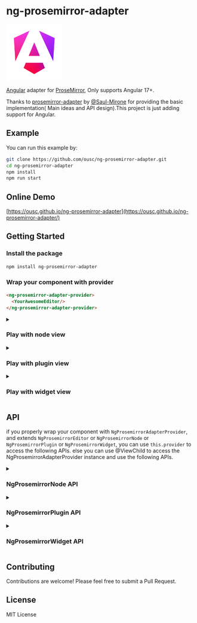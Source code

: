# ng-prosemirror-adapter

<img src="O1CN01RSfkps1J0vtVaKr0U_!!6000000000967-49-tps-1920-1920.webp" width="150">

[Angular](https://angular.dev/) adapter for [ProseMirror](https://prosemirror.net/), Only supports Angular 17+.

Thanks to  [prosemirror-adapter](https://github.com/Saul-Mirone/prosemirror-adapter) by [@Saul-Mirone](https://github.com/Saul-Mirone) for providing the basic implementation(
Main ideas and API design).This project is just adding support for Angular.

## Example

You can run this example by:

```bash
git clone https://github.com/ousc/ng-prosemirror-adapter.git
cd ng-prosemirror-adapter
npm install
npm run start
```

## Online Demo
[https://ousc.github.io/ng-prosemirror-adapter](https://ousc.github.io/ng-prosemirror-adapter/)

## Getting Started

### Install the package

```bash
npm install ng-prosemirror-adapter
```

### Wrap your component with provider

```html
<ng-prosemirror-adapter-provider>
  <YourAwesomeEditor/>
</ng-prosemirror-adapter-provider>
```

<details>

<summary>

### Play with node view

</summary>

In this section we will implement a node view for paragraph node.

#### Build component for [node view](https://prosemirror.net/docs/ref/#view.NodeView)

```ts
import {Component} from '@angular/core';
import {NgProsemirrorNode} from 'ng-prosemirror-adapter';


@Component({
  selector: 'paragraph',
  template: `
      <div role="presentation" [class.selected]="selected"></div>
  `,
  styles: [`
    :host .selected {
      outline: blue solid 1px;
    }
  `],
  standalone: true
})
export class Paragraph extends NgProsemirrorNode {}
```

#### Bind node view components with prosemirror

```ts
import {AfterViewInit, Component, ElementRef, forwardRef, ViewChild} from '@angular/core';
import {Paragraph} from "../paragraph.component";
import {NgProsemirrorEditor} from 'ng-prosemirror-adapter';

@Component({
  selector: 'editor',
  standalone: true,
  template: `<div class="editor" #editorRef></div>`,
  providers: [{provide: NgProsemirrorEditor, useExisting: forwardRef(() => EditorComponent)}],
})
export class EditorComponent extends NgProsemirrorEditor implements AfterViewInit {
  @ViewChild('editorRef') editorRef: ElementRef;

  async ngAfterViewInit(): Promise<void> {
    const element = this.editorRef.nativeElement;
    if (!element || element.firstChild)
      return

    const editorView = new EditorView(element, {
      state: YourProsemirrorEditorState,
      nodeViews: {
        paragraph: this.provider.createNodeView({
          component: Paragraph,
          as: 'div',
          contentAs: 'p',
        }),
      }
    })
  }
}

```

🚀 Congratulations! You have built your first angular node view with prosemirror-adapter.

</details>

<details>

<summary>

### Play with plugin view

</summary>

In this section we will implement a plugin view that will display the size of the document.

#### Build component for [plugin view](https://prosemirror.net/docs/ref/#state.PluginView)

```ts
import {Component} from '@angular/core';
import {NgProsemirrorPlugin} from 'ng-prosemirror-adapter';

@Component({
  selector: 'size',
  template: `<div>Size for document: {{ size }}</div>`,
  styles: [],
  standalone: true
})
export class Size extends NgProsemirrorPlugin {

  get size() {
    return this.state?.doc?.nodeSize
  }
}

```

#### Bind plugin view components with prosemirror

```tsx
import {AfterViewInit, Component, ElementRef, forwardRef, ViewChild} from '@angular/core';
import {Size} from "../size.component";
import {NgProsemirrorEditor} from 'ng-prosemirror-adapter';

@Component({
  selector: 'editor',
  standalone: true,
  template: `<div class="editor" #editorRef></div>`,
  providers: [{provide: NgProsemirrorEditor, useExisting: forwardRef(() => EditorComponent)}],
})
export class EditorComponent extends NgProsemirrorEditor implements AfterViewInit {
  @ViewChild('editorRef') editorRef: ElementRef;

  async ngAfterViewInit(): Promise<void> {
    const element = this.editorRef.nativeElement;
    if (!element || element.firstChild)
      return

    const editorView = new EditorView(element, {
      state: YourProsemirrorEditorState,
      plugins: [
        new Plugin({
          view: await this.provider.createPluginView({ component: Size }),
        }),
      ]
    })
  }
}
```

🚀 Congratulations! You have built your first angular plugin view with prosemirror-adapter.

</details>

<details>

<summary>

### Play with widget view

</summary>

In this section we will implement a widget view that will add hashes for heading when selected.

#### Build component for [widget decoration view](https://prosemirror.net/docs/ref/#view.Decoration%5Ewidget)

```ts
import {Component} from '@angular/core';
import {NgProsemirrorWidget} from 'ng-prosemirror-adapter';

@Component({
  selector: 'hashes',
  template: `
      <span class="hash">{{ hashes }}</span>`,
  styles: [`
    .hash {
      color: blue;
      margin-right: 6px;
    }`],
  standalone: true
})
export class Hashes extends NgProsemirrorWidget {
  get level() {
    return this.spec?.['level'];
  }

  get hashes() {
    return Array(this.level || 0).fill('#').join('');
  }
}

```

#### Bind widget view components with prosemirror

```ts
import {AfterViewInit, Component, ElementRef, forwardRef, ViewChild} from '@angular/core';
import {Hashes} from "../hashes.component";
import {NgProsemirrorEditor} from 'ng-prosemirror-adapter';
import {Plugin} from "prosemirror-state";

@Component({
  selector: 'editor',
  standalone: true,
  template: `<div class="editor" #editorRef></div>`,
  providers: [{provide: NgProsemirrorEditor, useExisting: forwardRef(() => EditorComponent)}],
})
export class EditorComponent extends NgProsemirrorEditor implements AfterViewInit {
  @ViewChild('editorRef') editorRef: ElementRef;

  async ngAfterViewInit(): Promise<void> {
    const element = this.editorRef.nativeElement;
    if (!element || element.firstChild)
      return

    const editorView = new EditorView(element, {
      state: YourProsemirrorEditorState,
      plugins: [
        new Plugin({
          props: {
            decorations: (state) => {
              const getHashWidget = this.provider.createWidgetView({
                as: 'i',
                component: Hashes,
              })
              const {$from} = state.selection
              const node = $from.node()
              if (node.type.name !== 'heading')
                return DecorationSet.empty

              const widget = getHashWidget($from.before() + 1, {
                side: -1,
                level: node.attrs['level'],
              })
              return DecorationSet.create(state.doc, [widget])
            },
          },
        }),
      ]
    })
  }
}
```

🚀 Congratulations! You have built your first angular widget view with prosemirror-adapter.

</details>

## API

if you properly wrap your component with `NgProsemirrorAdapterProvider`, and extends `NgProsemirrorEditor` or `NgProsemirrorNode` or `NgProsemirrorPlugin` or `NgProsemirrorWidget`, you can use `this.provider` to access the following APIs.
else you can use @ViewChild to access the NgProsemirrorAdapterProvider instance and use the following APIs.

<details>

<summary>

### NgProsemirrorNode API

</summary>

#### NgProsemirrorEditor.provider.createNodeView: NodeViewFactory => (options: NgNodeViewUserOptions) => NodeViewConstructor

```ts
/* Copyright 2021, Prosemirror Adapter by Mirone. */
type NgNodeViewUserOptions = {
  component: Type<NgProsemirrorNode>
  as?: string | HTMLElement
  contentAs?: string | HTMLElement
  update?: (node: Node, decorations: readonly Decoration[], innerDecorations: DecorationSource) => boolean | void
  ignoreMutation?: (mutation: MutationRecord) => boolean | void
  selectNode?: () => void
  deselectNode?: () => void
  setSelection?: (anchor: number, head: number, root: Document | ShadowRoot) => void
  stopEvent?: (event: Event) => boolean
  destroy?: () => void

  // Additional
  onUpdate?: () => void
  inputs?: {
    [key: string]: any
  },
  key?: string
}

type NodeViewFactory = (options: NgNodeViewUserOptions) => NodeViewConstructor
```

#### NgProsemirrorNode.context: NodeViewContext

```ts
interface NodeViewContext {
  // won't change
  contentRef: NodeViewContentRef
  view: EditorView
  getPos: () => number | undefined
  setAttrs: (attrs: Attrs) => void

  // changes between updates
  node: Node
  selected: boolean
  decorations: readonly Decoration[]
  innerDecorations: DecorationSource
}

type NodeViewContentRef = (node: HTMLElement | null) => void
```

### NgProsemirrorNode.view: EditorView

### NgProsemirrorNode.contentRef: NodeViewContentRef

### NgProsemirrorNode.getPos: () => number | undefined
  
### NgProsemirrorNode.setAttrs: (attrs: Attrs) => void

### NgProsemirrorNode.node: Node

### NgProsemirrorNode.selected: boolean

### NgProsemirrorNode.decorations: readonly Decoration[]

### NgProsemirrorNode.innerDecorations: DecorationSource


</details>

<details>

<summary>

### NgProsemirrorPlugin API

</summary>

#### NgProsemirrorEditor.provider.createPluginView: NodeViewFactory => (options: NgNodeViewUserOptions) => NodeViewConstructor

```ts
export type NgPluginViewUserOptions = {
  component: Type<NgProsemirrorPlugin>
  root?: (viewDOM: HTMLElement) => HTMLElement
  update?: (view: EditorView, prevState: EditorState) => void
  destroy?: () => void,
  inputs?: {
    [key: string]: any
  },
  key?: string
}

export type PluginViewFactory = (options: NgPluginViewUserOptions) => Promise<PluginViewSpec>

```

#### NgProsemirrorPlugin.context: PluginViewContext

```ts
export interface PluginViewContext {
  view: EditorView
  prevState: EditorState
}
```

#### NgProsemirrorPlugin.view: EditorView

#### NgProsemirrorPlugin.state: EditorState

#### NgProsemirrorPlugin.prevState: EditorState

</details>

<details>

<summary>

### NgProsemirrorWidget API

</summary>

#### NgProsemirrorEditor.provider.createWidgetView: WidgetViewFactory => (options: NgWidgetViewUserOptions) => WidgetViewConstructor

```ts
export type NgWidgetUserOptions = {
  as: string | HTMLElement
  component: Type<NgProsemirrorWidget>,
  inputs?: {
    [key: string]: any
  },
  key?: string
}

export type WidgetViewFactory = (options: NgWidgetUserOptions) => WidgetDecorationFactory
```

#### NgProsemirrorWidget.context: WidgetViewContext

```ts
export interface WidgetViewContext {
  view: EditorView
  getPos: () => number | undefined
  spec?: WidgetDecorationSpec
}
```

#### NgProsemirrorWidget.view: EditorView

#### NgProsemirrorWidget.getPos: () => number | undefined

#### NgProsemirrorWidget.spec: WidgetDecorationSpec

</details>

## Contributing

Contributions are welcome! Please feel free to submit a Pull Request.

## License

MIT License

